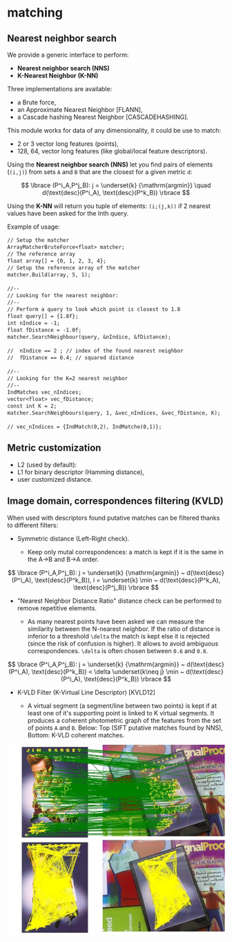 # matching


## Nearest neighbor search

We provide a generic interface to perform:

* **Nearest neighbor search (NNS)**
* **K-Nearest Neighbor (K-NN)**

Three implementations are available:

* a Brute force,
* an Approximate Nearest Neighbor [FLANN],
* a Cascade hashing Nearest Neighbor [CASCADEHASHING].

This module works for data of any dimensionality, it could be use to match:

* 2 or 3 vector long features (points),
* 128, 64, vector long features (like global/local feature descriptors).

Using the **Nearest neighbor search (NNS)** let you find pairs of elements (``(i,j)``) from sets ``A`` and ``B`` that are the closest for a given metric ``d``:

$$
\lbrace (P^i_A,P^j_B): j = \underset{k} {\mathrm{argmin}} \quad d(\text{desc}(P^i_A), \text{desc}(P^k_B)) \rbrace
$$
  
Using the **K-NN** will return you tuple of elements: ``(i;(j,k))`` if 2 nearest values have been asked for the Inth query.

Example of usage:

```
// Setup the matcher 
ArrayMatcherBruteForce<float> matcher;
// The reference array
float array[] = {0, 1, 2, 3, 4};
// Setup the reference array of the matcher 
matcher.Build(array, 5, 1);

//--
// Looking for the nearest neighbor:
//--
// Perform a query to look which point is closest to 1.8
float query[] = {1.8f};
int nIndice = -1;
float fDistance = -1.0f;
matcher.SearchNeighbour(query, &nIndice, &fDistance);

//  nIndice == 2 ; // index of the found nearest neighbor
//  fDistance == 0.4; // squared distance

//--
// Looking for the K=2 nearest neighbor
//--
IndMatches vec_nIndices;
vector<float> vec_fDistance;
const int K = 2;
matcher.SearchNeighbours(query, 1, &vec_nIndices, &vec_fDistance, K);

// vec_nIndices = {IndMatch(0,2), IndMatche(0,1)};
```


## Metric customization

* L2 (used by default):
* L1 for binary descriptor (Hamming distance),
* user customized distance.


## Image domain, correspondences filtering (KVLD)

When used with descriptors found putative matches can be filtered thanks to different filters:

* Symmetric distance (Left-Right check).

  * Keep only mutal correspondences: a match is kept if it is the same in the A->B and B->A order.
    
$$
\lbrace (P^i_A,P^j_B): j = \underset{k} {\mathrm{argmin}} ~ d(\text{desc}(P^i_A), \text{desc}(P^k_B)), i = \underset{k} \min ~ d(\text{desc}(P^k_A), \text{desc}(P^j_B))
\rbrace
$$


* "Nearest Neighbor Distance Ratio" distance check can be performed to remove repetitive elements.

  * As many nearest points have been asked we can measure the similarity between the N-nearest neighbor. If the ratio of distance is inferior to a threshold ``\delta`` the match is kept else it is rejected (since the risk of confusion is higher). It allows to avoid ambiguous correspondences. ``\delta`` is often chosen between ``0.6`` and ``0.8``.
    
$$
\lbrace (P^i_A,P^j_B): j = \underset{k} {\mathrm{argmin}} ~ d(\text{desc}(P^i_A), \text{desc}(P^k_B)) < \delta \underset{k\neq j} \min ~ d(\text{desc}(P^i_A), \text{desc}(P^k_B))
\rbrace
$$

* K-VLD Filter (K-Virtual Line Descriptor) [KVLD12]

  * A virtual segment (a segment/line between two points) is kept if at least one of it's supporting point is linked to K virtual segments. It produces a coherent photometric graph of the features from the set of points ``A`` and ``B``. Below: Top (SIFT putative matches found by NNS), Bottom: K-VLD coherent matches.
  

![KVLD matches](../../../docs/img/KVLD_matches.jpg)
